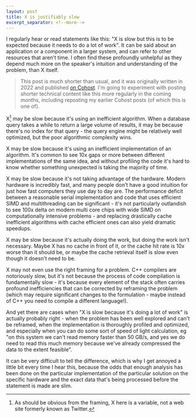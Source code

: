 ```yaml
---
layout: post
title: X is justifiably slow
excerpt_separator: <!--more-->
---
```


I regularly hear or read statements like this: "X is slow but this is to be expected because it needs to do a lot of work". It can be said about an application or a component in a larger system, and can refer to other resources that aren't time. I often find these profoundly unhelpful as they depend much more on the speaker's intuition and understanding of the problem, than X itself.

<!--more-->

> This post is much shorter than usual, and it was originally written in 2022 and published [on Cohost](https://cohost.org/zeux/post/357091-x-is-justifiably-slo). I'm going to experiment with posting shorter technical content like this more regularly in the coming months, including reposting my earlier Cohost posts (of which this is one of).

X[^1] may be slow because it's using an inefficient algorithm. When a database query takes a while to return a large volume of results, it may be because there's no index for that query - the query engine might be relatively well optimized, but the poor algorithmic complexity wins.

X may be slow because it's using an inefficient implementation of an algorithm. It's common to see 10x gaps or more between different implementations of the same idea, and without profiling the code it's hard to know whether something unexpected is taking the majority of time.

X may be slow because it's not taking advantage of the hardware. Modern hardware is incredibly fast, and many people don't have a good intuition for just how fast computers they use day to day are. The performance deficit between a reasonable serial implementation and code that uses efficient SIMD and multithreading can be significant - it's not particularly outlandish to see 100x delta on modern multi core chips with wide SIMD on computationally intensive problems - and replacing drastically cache inefficient algorithms with cache efficient ones can also yield dramatic speedups.

X may be slow because it's actually doing the work, but doing the work isn't necessary. Maybe X has no cache in front of it, or the cache hit rate is 10x worse than it should be, or maybe the cache retrieval itself is slow even though it doesn't need to be.

X may not even use the right framing for a problem. C++ compilers are notoriously slow, but it's not because the process of code compilation is fundamentally slow - it's because every element of the stack often carries profound inefficiencies that can be corrected by reframing the problem (which may require significant changes to the formulation - maybe instead of C++ you need to compile a different language!).

And yet there are cases when "X is slow because it's doing a lot of work" is actually probably right - when the problem has been well explored and can't be reframed, when the implementation is thoroughly profiled and optimized, and especially when you can do some sort of speed of light calculation, eg "on this system we can't read memory faster than 50 GB/s, and yes we do need to read this much memory because we've already compressed the data to the extent feasible".

It can be very difficult to tell the difference, which is why I get annoyed a little bit every time I hear this, because the odds that enough analysis has been done on the particular implementation of the particular solution on the specific hardware and the exact data that's being processed before the statement is made are slim.

[^1]: As should be obvious from the framing, X here is a variable, not a web site formerly known as Twitter.
